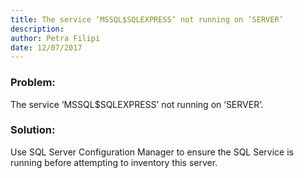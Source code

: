 ```yaml
---
title: The service ‘MSSQL$SQLEXPRESS’ not running on ‘SERVER’
description: 
author: Petra Filipi
date: 12/07/2017
---
```


### Problem:
The service ‘MSSQL$SQLEXPRESS’ not running on ‘SERVER’.

### Solution:
Use SQL Server Configuration Manager to ensure the SQL Service is running before attempting to inventory this server.